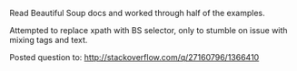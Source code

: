 Read Beautiful Soup docs and worked through half of the examples. 

Attempted to replace xpath with BS selector, only to stumble on issue with mixing tags and text.

Posted question to: http://stackoverflow.com/q/27160796/1366410
